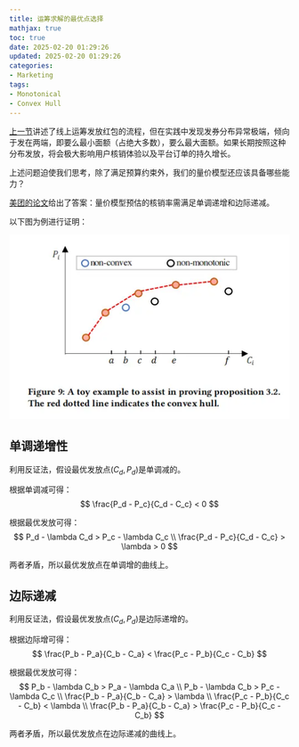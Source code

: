 ```yaml
---
title: 运筹求解的最优点选择
mathjax: true
toc: true
date: 2025-02-20 01:29:26
updated: 2025-02-20 01:29:26
categories:
- Marketing
tags:
- Monotonical
- Convex Hull
---
```

[上一节](https://transformerswsz.github.io/2025/01/15/%E7%BA%BF%E4%B8%8A%E8%BF%90%E7%AD%B9%E4%BC%98%E5%8C%96%E5%85%AC%E5%BC%8F%E6%8E%A8%E5%AF%BC/)讲述了线上运筹发放红包的流程，但在实践中发现发券分布异常极端，倾向于发在两端，即要么最小面额（占绝大多数），要么最大面额。如果长期按照这种分布发放，将会极大影响用户核销体验以及平台订单的持久增长。

上述问题迫使我们思考，除了满足预算约束外，我们的量价模型还应该具备哪些能力？

<!--more-->

[美团的论文](https://dl.acm.org/doi/pdf/10.1145/3580305.3599764)给出了答案：量价模型预估的核销率需满足单调递增和边际递减。

以下图为例进行证明：

![example](https://raw.githubusercontent.com/TransformersWsz/picx-images-hosting/master/image.9gwp90k3ci.webp)


## 单调递增性

利用反证法，假设最优发放点$(C_d, P_d)$是单调减的。

根据单调减可得：
$$
\frac{P_d - P_c}{C_d - C_c} < 0
$$

根据最优发放可得：
$$
P_d - \lambda C_d > P_c - \lambda C_c \\
\frac{P_d - P_c}{C_d - C_c} > \lambda > 0
$$

两者矛盾，所以最优发放点在单调增的曲线上。

## 边际递减

利用反证法，假设最优发放点$(C_d, P_d)$是边际递增的。

根据边际增可得：
$$
\frac{P_b - P_a}{C_b - C_a} < \frac{P_c - P_b}{C_c - C_b}
$$

根据最优发放可得：
$$
P_b - \lambda C_b > P_a - \lambda C_a \\
P_b - \lambda C_b > P_c - \lambda C_c \\
\frac{P_b - P_a}{C_b - C_a} > \lambda \\
\frac{P_c - P_b}{C_c - C_b} < \lambda \\
\frac{P_b - P_a}{C_b - C_a} > \frac{P_c - P_b}{C_c - C_b}
$$

两者矛盾，所以最优发放点在边际递减的曲线上。